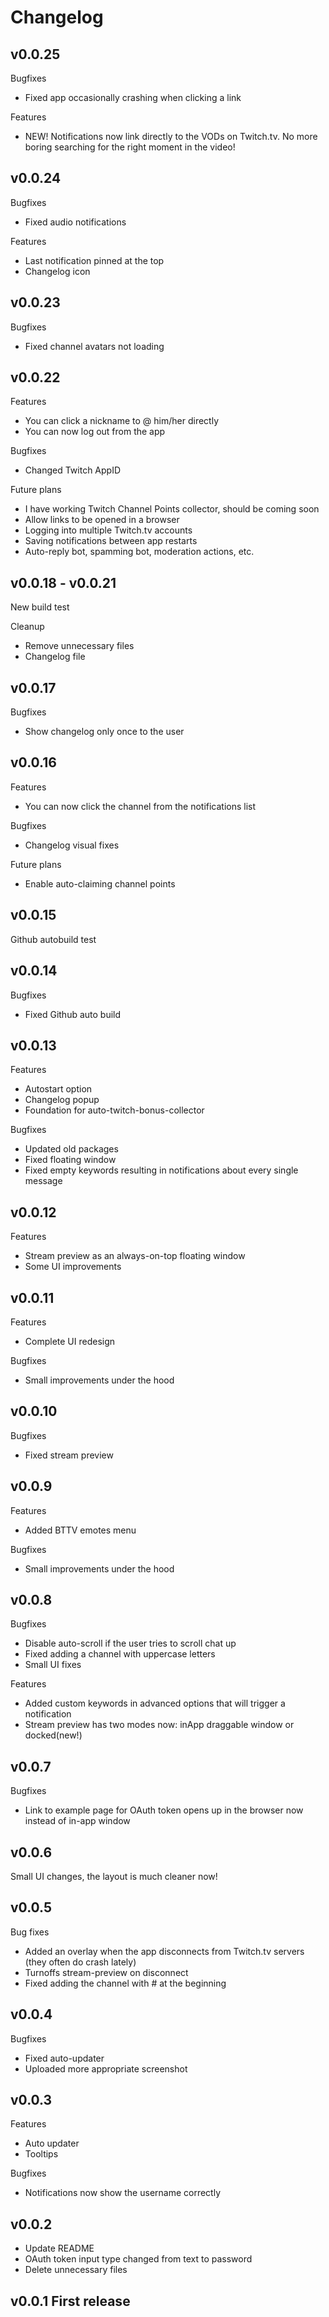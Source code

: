 
# Changelog

## v0.0.25

Bugfixes

* Fixed app occasionally crashing when clicking a link

Features

* NEW! Notifications now link directly to the VODs on Twitch.tv. No more boring searching for the right moment in the video!

## v0.0.24

Bugfixes

* Fixed audio notifications

Features

* Last notification pinned at the top
* Changelog icon

## v0.0.23

Bugfixes

* Fixed channel avatars not loading

## v0.0.22

Features

* You can click a nickname to @ him/her directly
* You can now log out from the app

Bugfixes

* Changed Twitch AppID

Future plans

* I have working Twitch Channel Points collector, should be coming soon
* Allow links to be opened in a browser
* Logging into multiple Twitch.tv accounts
* Saving notifications between app restarts
* Auto-reply bot, spamming bot, moderation actions, etc.

## v0.0.18 - v0.0.21

New build test

Cleanup

* Remove unnecessary files
* Changelog file

## v0.0.17

Bugfixes

* Show changelog only once to the user

## v0.0.16

Features

* You can now click the channel from the notifications list

Bugfixes

* Changelog visual fixes

Future plans

* Enable auto-claiming channel points

## v0.0.15

Github autobuild test

## v0.0.14

Bugfixes

* Fixed Github auto build

## v0.0.13

Features

* Autostart option
* Changelog popup
* Foundation for auto-twitch-bonus-collector

Bugfixes

* Updated old packages
* Fixed floating window
* Fixed empty keywords resulting in notifications about every single message

## v0.0.12

Features

* Stream preview as an always-on-top floating window
* Some UI improvements

## v0.0.11

Features

* Complete UI redesign

Bugfixes

* Small improvements under the hood

## v0.0.10

Bugfixes

* Fixed stream preview

## v0.0.9

Features

* Added BTTV emotes menu

Bugfixes

* Small improvements under the hood

## v0.0.8

Bugfixes

* Disable auto-scroll if the user tries to scroll chat up
* Fixed adding a channel with uppercase letters
* Small UI fixes

Features

* Added custom keywords in advanced options that will trigger a notification
* Stream preview has two modes now: inApp draggable window or docked(new!)

## v0.0.7

Bugfixes

* Link to example page for OAuth token opens up in the browser now instead of in-app window

## v0.0.6

Small UI changes, the layout is much cleaner now!

## v0.0.5

Bug fixes

* Added an overlay when the app disconnects from Twitch.tv servers (they often do crash lately)
* Turnoffs stream-preview on disconnect
* Fixed adding the channel with # at the beginning

## v0.0.4

Bugfixes

* Fixed auto-updater
* Uploaded more appropriate screenshot

## v0.0.3

Features

* Auto updater
* Tooltips

Bugfixes

* Notifications now show the username correctly

## v0.0.2

* Update README
* OAuth token input type changed from text to password
* Delete unnecessary files

## v0.0.1 First release

